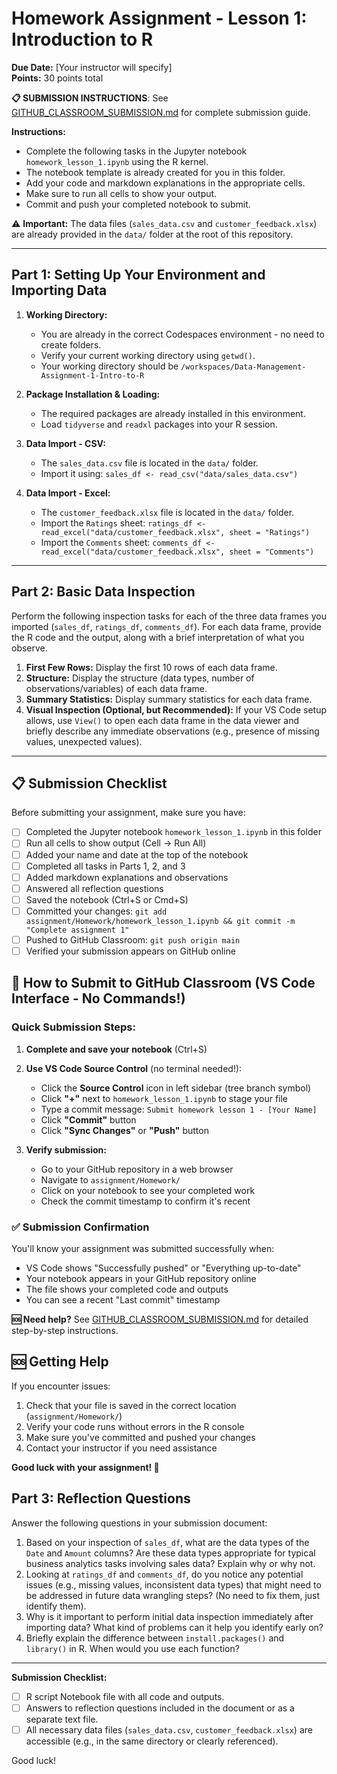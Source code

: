 # Homework Assignment - Lesson 1: Introduction to R

**Due Date:** [Your instructor will specify]  
**Points:** 30 points total

**📋 SUBMISSION INSTRUCTIONS**: See [GITHUB_CLASSROOM_SUBMISSION.md](../../GITHUB_CLASSROOM_SUBMISSION.md) for complete submission guide.

**Instructions:**

*   Complete the following tasks in the Jupyter notebook `homework_lesson_1.ipynb` using the R kernel.
*   The notebook template is already created for you in this folder.
*   Add your code and markdown explanations in the appropriate cells.
*   Make sure to run all cells to show your output.
*   Commit and push your completed notebook to submit.

⚠️ **Important:** The data files (`sales_data.csv` and `customer_feedback.xlsx`) are already provided in the `data/` folder at the root of this repository.

---

## Part 1: Setting Up Your Environment and Importing Data

1.  **Working Directory:**
    *   You are already in the correct Codespaces environment - no need to create folders.
    *   Verify your current working directory using `getwd()`.
    *   Your working directory should be `/workspaces/Data-Management-Assignment-1-Intro-to-R`

2.  **Package Installation & Loading:**
    *   The required packages are already installed in this environment.
    *   Load `tidyverse` and `readxl` packages into your R session.

3.  **Data Import - CSV:**
    *   The `sales_data.csv` file is located in the `data/` folder.
    *   Import it using: `sales_df <- read_csv("data/sales_data.csv")`

4.  **Data Import - Excel:**
    *   The `customer_feedback.xlsx` file is located in the `data/` folder.
    *   Import the `Ratings` sheet: `ratings_df <- read_excel("data/customer_feedback.xlsx", sheet = "Ratings")`
    *   Import the `Comments` sheet: `comments_df <- read_excel("data/customer_feedback.xlsx", sheet = "Comments")`

---

## Part 2: Basic Data Inspection

Perform the following inspection tasks for each of the three data frames you imported (`sales_df`, `ratings_df`, `comments_df`). For each data frame, provide the R code and the output, along with a brief interpretation of what you observe.

1.  **First Few Rows:** Display the first 10 rows of each data frame.
2.  **Structure:** Display the structure (data types, number of observations/variables) of each data frame.
3.  **Summary Statistics:** Display summary statistics for each data frame.
4.  **Visual Inspection (Optional, but Recommended):** If your VS Code setup allows, use `View()` to open each data frame in the data viewer and briefly describe any immediate observations (e.g., presence of missing values, unexpected values).

---

## 📋 Submission Checklist

Before submitting your assignment, make sure you have:

- [ ] Completed the Jupyter notebook `homework_lesson_1.ipynb` in this folder
- [ ] Run all cells to show output (Cell → Run All)
- [ ] Added your name and date at the top of the notebook
- [ ] Completed all tasks in Parts 1, 2, and 3
- [ ] Added markdown explanations and observations
- [ ] Answered all reflection questions
- [ ] Saved the notebook (Ctrl+S or Cmd+S)
- [ ] Committed your changes: `git add assignment/Homework/homework_lesson_1.ipynb && git commit -m "Complete assignment 1"`
- [ ] Pushed to GitHub Classroom: `git push origin main`
- [ ] Verified your submission appears on GitHub online

## 🚀 How to Submit to GitHub Classroom (VS Code Interface - No Commands!)

### Quick Submission Steps:

1. **Complete and save your notebook** (Ctrl+S)

2. **Use VS Code Source Control** (no terminal needed!):
   - Click the **Source Control** icon in left sidebar (tree branch symbol)
   - Click **"+"** next to `homework_lesson_1.ipynb` to stage your file
   - Type a commit message: `Submit homework lesson 1 - [Your Name]`
   - Click **"Commit"** button
   - Click **"Sync Changes"** or **"Push"** button

3. **Verify submission:**
   - Go to your GitHub repository in a web browser
   - Navigate to `assignment/Homework/`
   - Click on your notebook to see your completed work
   - Check the commit timestamp to confirm it's recent

### ✅ Submission Confirmation
You'll know your assignment was submitted successfully when:
- VS Code shows "Successfully pushed" or "Everything up-to-date"
- Your notebook appears in your GitHub repository online
- The file shows your completed code and outputs
- You can see a recent "Last commit" timestamp

**🆘 Need help?** See [GITHUB_CLASSROOM_SUBMISSION.md](../../GITHUB_CLASSROOM_SUBMISSION.md) for detailed step-by-step instructions.

## 🆘 Getting Help

If you encounter issues:
1. Check that your file is saved in the correct location (`assignment/Homework/`)
2. Verify your code runs without errors in the R console
3. Make sure you've committed and pushed your changes
4. Contact your instructor if you need assistance

**Good luck with your assignment! 🎯**

## Part 3: Reflection Questions

Answer the following questions in your submission document:

1.  Based on your inspection of `sales_df`, what are the data types of the `Date` and `Amount` columns? Are these data types appropriate for typical business analytics tasks involving sales data? Explain why or why not.
2.  Looking at `ratings_df` and `comments_df`, do you notice any potential issues (e.g., missing values, inconsistent data types) that might need to be addressed in future data wrangling steps? (No need to fix them, just identify them).
3.  Why is it important to perform initial data inspection immediately after importing data? What kind of problems can it help you identify early on?
4.  Briefly explain the difference between `install.packages()` and `library()` in R. When would you use each function?

---

**Submission Checklist:**

*   [ ] R script Notebook file with all code and outputs.
*   [ ] Answers to reflection questions included in the document or as a separate text file.
*   [ ] All necessary data files (`sales_data.csv`, `customer_feedback.xlsx`) are accessible (e.g., in the same directory or clearly referenced).

Good luck!


